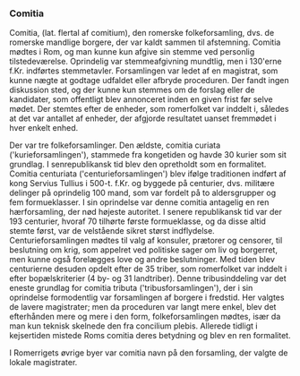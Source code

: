 ### Comitia


Comitia, (lat. flertal af comitium), den romerske folkeforsamling, dvs. de romerske mandlige borgere, der var kaldt sammen til afstemning. Comitia mødtes i Rom, og man kunne kun afgive sin stemme ved personlig tilstedeværelse. Oprindelig var stemmeafgivning mundtlig, men i 130'erne f.Kr. indførtes stemmetavler. Forsamlingen var ledet af en magistrat, som kunne nægte at godtage udfaldet eller afbryde proceduren. Der fandt ingen diskussion sted, og der kunne kun stemmes om de forslag eller de kandidater, som offentligt blev annonceret inden en given frist før selve mødet. Der stemtes efter de enheder, som romerfolket var inddelt i, således at det var antallet af enheder, der afgjorde resultatet uanset fremmødet i hver enkelt enhed.

Der var tre folkeforsamlinger. Den ældste, comitia curiata ('kurieforsamlingen'), stammede fra kongetiden og havde 30 kurier som sit grundlag. I senrepublikansk tid blev den opretholdt som en formalitet. Comitia centuriata ('centurieforsamlingen') blev ifølge traditionen indført af kong Servius Tullius i 500-t. f.Kr. og byggede på centurier, dvs. militære delinger på oprindelig 100 mand, som var fordelt på to aldersgrupper og fem formueklasser. I sin oprindelse var denne comitia antagelig en ren hærforsamling, der nød højeste autoritet. I senere republikansk tid var der 193 centurier, hvoraf 70 tilhørte første formueklasse, og da disse altid stemte først, var de velstående sikret størst indflydelse. Centurieforsamlingen mødtes til valg af konsuler, prætorer og censorer, til beslutning om krig, som appelret ved politiske sager om liv og borgerret, men kunne også forelægges love og andre beslutninger. Med tiden blev centurierne desuden opdelt efter de 35 triber, som romerfolket var inddelt i efter bopælskriterier (4 by- og 31 landtriber). Denne tribusinddeling var det eneste grundlag for comitia tributa ('tribusforsamlingen'), der i sin oprindelse formodentlig var forsamlingen af borgere i fredstid. Her valgtes de lavere magistrater; men da proceduren var langt mere enkel, blev det efterhånden mere og mere i den form, folkeforsamlingen mødtes, især da man kun teknisk skelnede den fra concilium plebis. Allerede tidligt i kejsertiden mistede Roms comitia deres betydning og blev en ren formalitet.

I Romerrigets øvrige byer var comitia navn på den forsamling, der valgte de lokale magistrater.